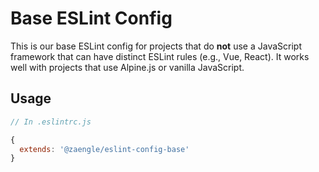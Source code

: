 # Base ESLint Config

This is our base ESLint config for projects that do **not** use a JavaScript framework that can have distinct ESLint rules (e.g., Vue, React). It works well with projects that use Alpine.js or vanilla JavaScript.

## Usage

```js
// In .eslintrc.js

{
  extends: '@zaengle/eslint-config-base'
}
```
